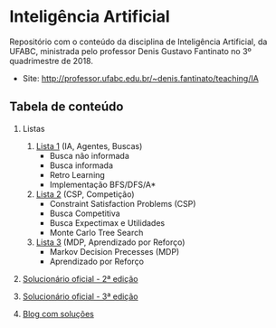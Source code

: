 # Inteligência Artificial

Repositório com o conteúdo da disciplina de Inteligência Artificial, da UFABC, ministrada pelo professor Denis Gustavo Fantinato no 3º quadrimestre de 2018.

* Site: http://professor.ufabc.edu.br/~denis.fantinato/teaching/IA

## Tabela de conteúdo

1. Listas
    1. [Lista 1](lista1.md) (IA, Agentes, Buscas)
        * Busca não informada
        * Busca informada
        * Retro Learning
        * Implementação BFS/DFS/A*
    2. [Lista 2](lista2.md) (CSP, Competição)
        * Constraint Satisfaction Problems (CSP)
        * Busca Competitiva
        * Busca Expectimax e Utilidades
        * Monte Carlo Tree Search
    3. [Lista 3](lista3.md) (MDP, Aprendizado por Reforço)
        * Markov Decision Precesses (MDP)
        * Aprendizado por Reforço
2. [Solucionário oficial - 2ª edição](http://www.learngroup.org/uploads/2015-04-01/Solution_Manual_Artificial_Intelligence_A_Modern_Approach.pdf)

3. [Solucionário oficial - 3ª edição](solucionario.pdf)

4. [Blog com soluções](https://wiresharklabs.wordpress.com/2013/11/24/chapter-5/)
